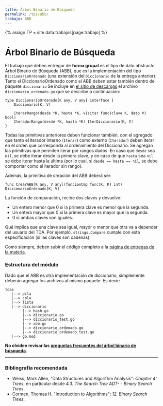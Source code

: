 ```yaml
---
title: Árbol Binario de Búsqueda
permalink: /tps/abb/
trabajo: ABB
---
```

{% assign TP = site.data.trabajos[page.trabajo] %}

Árbol Binario de Búsqueda
=========================

El trabajo que deben entregar de **forma grupal** es el tipo de dato abstracto Árbol Binario de Búsqueda (ABB), que es la implementación del tipo `DiccionarioOrdenado` (una extensión del `Diccionario` de la entrega anterior). 
Tanto el DiccionarioOrdenado como el ABB deben estar también dentro del paquete `diccionario`
Se incluye en [el sitio de descargas]({{site.skel}}) el archivo `diccionario_ordenado.go` que se describe a continuación:

```golang
type DiccionarioOrdenado[K any, V any] interface {
	Diccionario[K, V]

	IterarRango(desde *K, hasta *K, visitar func(clave K, dato V) bool)
	IteradorRango(desde *K, hasta *K) IterDiccionario[K, V]
}

```

Todas las primitivas anteriores deben funcionar también, con el agregado que tanto el iterador interno (`Iterar`) como externo (`Iterador`) deben iterar en el orden que corresponda al ordenamiento del Diccionario. Se agregan las primitivas que permiten iterar por rangos dados. En caso que `desde` sea `nil`, se debe iterar desde la primera clave, y en caso de que `hasta` sea `nil` se debe iterar hasta la última (por lo cual, si `desde == hasta == nil`, se debe comportar como el iterador sin rango). 

Además, la primitiva de creación del ABB deberá ser: 
```golang
func CrearABB[K any, V any](funcionCmp func(K, K) int) DiccionarioOrdenado[K, V]
```

La función de comparación, recibe dos claves y devuelve:
* Un entero menor que 0 si la primera clave es menor que la segunda.
* Un entero mayor que 0 si la primera clave es mayor que la segunda.
* 0 si ambas claves son iguales.

Qué implica que una clave sea igual, mayor o menor que otra va a depender del usuario del TDA.
Por ejemplo, `strings.Compare` cumple con esta especificación (si las claves son cadenas).

Como siempre, deben subir el código completo a la [página de entregas de la materia]({{site.entregas}}).

### Estructura del módulo

Dado que el ABB es otra implementación de diccionario, simplemente deberán agregar los archivos al mismo paquete. Es decir: 
```
tdas
   |--> pila
   |--> cola
   |--> lista
   |--> diccionario
   		|--> hash.go
   		|--> diccionario.go
   		|--> diccionario_test.go
   		|--> abb.go
   		|--> diccionario_ordenado.go
   		|--> diccionario_ordenado_test.go
   |--> go.mod
```

**No olviden revisar las [preguntas frecuentes del árbol binario de búsqueda](/algoritmos/faq/abb)**.

---
### Bibliografia recomendada
* Weiss, Mark Allen, "Data Structures and Algorithm Analysis": *Chapter 4: Trees*, en particular desde *4.3. The Search Tree ADT- - Binary Search Trees*.
* Cormen, Thomas H. "Introduction to Algorithms": *12. Binary Search Trees*.

